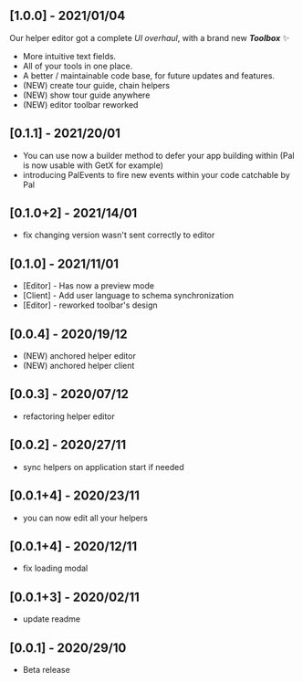 ## [1.0.0] - 2021/01/04
Our helper editor got a complete *UI overhaul*, with a brand new ***Toolbox*** ✨
 - More intuitive text fields.
 - All of your tools in one place.
 - A better / maintainable code base, for future updates and features.
- (NEW) create tour guide, chain helpers 
- (NEW) show tour guide anywhere
- (NEW) editor toolbar reworked

## [0.1.1] - 2021/20/01
- You can use now a builder method to defer your app building within (Pal is now usable with GetX for example)
- introducing PalEvents to fire new events within your code catchable by Pal

## [0.1.0+2] - 2021/14/01
- fix changing version wasn't sent correctly to editor

## [0.1.0] - 2021/11/01
- [Editor] - Has now a preview mode
- [Client] - Add user language to schema synchronization
- [Editor] - reworked toolbar's design

## [0.0.4] - 2020/19/12
- (NEW) anchored helper editor
- (NEW) anchored helper client

## [0.0.3] - 2020/07/12
- refactoring helper editor

## [0.0.2] - 2020/27/11
- sync helpers on application start if needed

## [0.0.1+4] - 2020/23/11
- you can now edit all your helpers

## [0.0.1+4] - 2020/12/11
- fix loading modal

## [0.0.1+3] - 2020/02/11
- update readme

## [0.0.1] - 2020/29/10
- Beta release